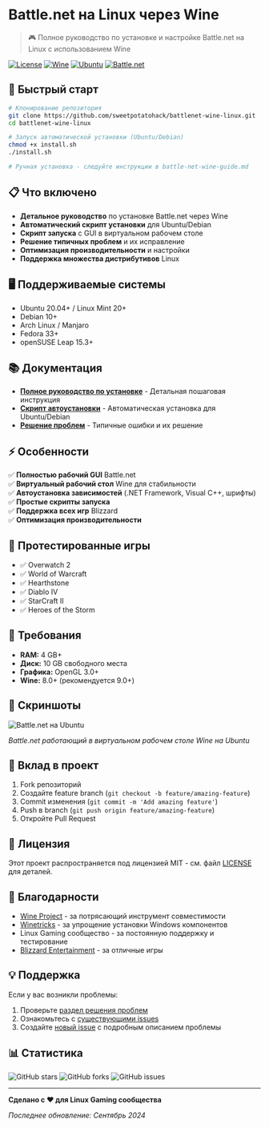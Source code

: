 # Battle.net на Linux через Wine

> 🎮 Полное руководство по установке и настройке Battle.net на Linux с использованием Wine

[![License](https://img.shields.io/badge/license-MIT-blue.svg)](LICENSE)
[![Wine](https://img.shields.io/badge/Wine-9.0+-red.svg)](https://www.winehq.org/)
[![Ubuntu](https://img.shields.io/badge/Ubuntu-20.04+-orange.svg)](https://ubuntu.com/)
[![Battle.net](https://img.shields.io/badge/Battle.net-Supported-blue.svg)](https://battle.net/)

## 🚀 Быстрый старт

```bash
# Клонирование репозитория
git clone https://github.com/sweetpotatohack/battlenet-wine-linux.git
cd battlenet-wine-linux

# Запуск автоматической установки (Ubuntu/Debian)
chmod +x install.sh
./install.sh

# Ручная установка - следуйте инструкции в battle-net-wine-guide.md
```

## 📋 Что включено

- **Детальное руководство** по установке Battle.net через Wine
- **Автоматический скрипт установки** для Ubuntu/Debian
- **Скрипт запуска** с GUI в виртуальном рабочем столе  
- **Решение типичных проблем** и их исправление
- **Оптимизация производительности** и настройки
- **Поддержка множества дистрибутивов** Linux

## 🖥️ Поддерживаемые системы

- Ubuntu 20.04+ / Linux Mint 20+
- Debian 10+
- Arch Linux / Manjaro  
- Fedora 33+
- openSUSE Leap 15.3+

## 📚 Документация

- [**Полное руководство по установке**](battle-net-wine-guide.md) - Детальная пошаговая инструкция
- [**Скрипт автоустановки**](install.sh) - Автоматическая установка для Ubuntu/Debian
- [**Решение проблем**](battle-net-wine-guide.md#решение-проблем) - Типичные ошибки и их решение

## ⚡ Особенности

✅ **Полностью рабочий GUI** Battle.net  
✅ **Виртуальный рабочий стол** Wine для стабильности  
✅ **Автоустановка зависимостей** (.NET Framework, Visual C++, шрифты)  
✅ **Простые скрипты запуска**  
✅ **Поддержка всех игр** Blizzard  
✅ **Оптимизация производительности**  

## 🎯 Протестированные игры

- ✅ Overwatch 2
- ✅ World of Warcraft  
- ✅ Hearthstone
- ✅ Diablo IV
- ✅ StarCraft II
- ✅ Heroes of the Storm

## 🔧 Требования

- **RAM:** 4 GB+
- **Диск:** 10 GB свободного места
- **Графика:** OpenGL 3.0+
- **Wine:** 8.0+ (рекомендуется 9.0+)

## 📸 Скриншоты

![Battle.net на Ubuntu](https://via.placeholder.com/600x400?text=Battle.net+Screenshot)

*Battle.net работающий в виртуальном рабочем столе Wine на Ubuntu*

## 🤝 Вклад в проект

1. Fork репозиторий
2. Создайте feature branch (`git checkout -b feature/amazing-feature`)
3. Commit изменения (`git commit -m 'Add amazing feature'`)
4. Push в branch (`git push origin feature/amazing-feature`)
5. Откройте Pull Request

## 📝 Лицензия

Этот проект распространяется под лицензией MIT - см. файл [LICENSE](LICENSE) для деталей.

## 🙏 Благодарности

- [Wine Project](https://www.winehq.org/) - за потрясающий инструмент совместимости
- [Winetricks](https://github.com/Winetricks/winetricks) - за упрощение установки Windows компонентов  
- Linux Gaming сообщество - за постоянную поддержку и тестирование
- [Blizzard Entertainment](https://www.blizzard.com/) - за отличные игры

## 💡 Поддержка

Если у вас возникли проблемы:

1. Проверьте [раздел решения проблем](battle-net-wine-guide.md#решение-проблем)
2. Ознакомьтесь с [существующими issues](https://github.com/sweetpotatohack/battlenet-wine-linux/issues)
3. Создайте [новый issue](https://github.com/sweetpotatohack/battlenet-wine-linux/issues/new) с подробным описанием проблемы

## 📊 Статистика

![GitHub stars](https://img.shields.io/github/stars/sweetpotatohack/battlenet-wine-linux?style=social)
![GitHub forks](https://img.shields.io/github/forks/sweetpotatohack/battlenet-wine-linux?style=social)
![GitHub issues](https://img.shields.io/github/issues/sweetpotatohack/battlenet-wine-linux)

---

**Сделано с ❤️ для Linux Gaming сообщества**

*Последнее обновление: Сентябрь 2024*
